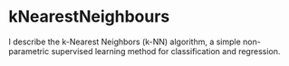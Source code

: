 # kNearestNeighbours
I describe the k-Nearest Neighbors (k-NN) algorithm, a simple non-parametric supervised learning method for classification and regression.
